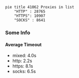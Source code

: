 
```mermaid
pie title 41062 Proxies in list
    "HTTP" : 28765
    "HTTPS": 10907
    "SOCKS" : 8641
```

### Some Info
#### Average Timeout

- mixed: 4.0s
- http: 2.2s
- https: 8.1s
- socks: 6.5s